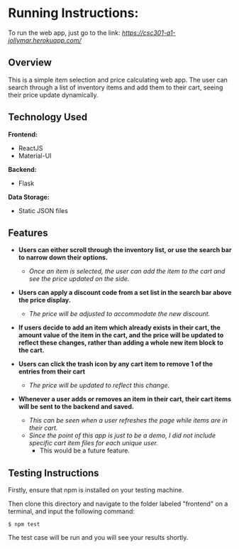 # **Running Instructions:**

To run the web app, just go to the link: *https://csc301-a1-jollymar.herokuapp.com/*

## **Overview**
This is a simple item selection and price calculating web app. The user can search through a list of inventory items and add them to their cart, seeing their price update dynamically.

## **Technology Used**

**Frontend:**
- ReactJS
- Material-UI

**Backend:**
- Flask

**Data Storage:**
- Static JSON files

## **Features**
- **Users can either scroll through the inventory list, or use the search bar to narrow down their options.**
    - *Once an item is selected, the user can add the item to the cart and see the price updated on the side.*

- **Users can apply a discount code from a set list in the search bar above the price display.**
    - *The price will be adjusted to accommodate the new discount.*

- **If users decide to add an item which already exists in their cart, the amount value of the item in the cart, and the price will be updated to reflect these changes, rather than adding a whole new item block to the cart.**

- **Users can click the trash icon by any cart item to remove 1 of the entries from their cart**
    - *The price will be updated to reflect this change.*

- **Whenever a user adds or removes an item in their cart, their cart items will be sent to the backend and saved.**
    - *This can be seen when a user refreshes the page while items are in their cart.*
    - *Since the point of this app is just to be a demo, I did not include specific cart item files for each unique user.*
        -  This would be a future feature.

## **Testing Instructions**
Firstly, ensure that npm is installed on your testing machine.

Then clone this directory and navigate to the folder labeled "frontend" on a terminal, and input the following command:
```
$ npm test
```

The test case will be run and you will see your results shortly.
